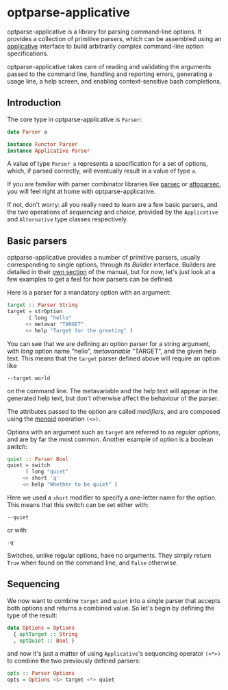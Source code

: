 # optparse-applicative

optparse-applicative is a library for parsing command-line options.  It provides
a collection of primitive parsers, which can be assembled using an [applicative]
interface to build arbitrarily complex command-line option specifications.

optparse-applicative takes care of reading and validating the arguments passed
to the command line, handling and reporting errors, generating a usage line, a
help screen, and enabling context-sensitive bash completions.

## Introduction

The core type in optparse-applicative is `Parser`:

```haskell
data Parser a

instance Functor Parser
instance Applicative Parser
```

A value of type `Parser a` represents a specification for a set of options,
which, if parsed correctly, will eventually result in a value of type `a`.

If you are familiar with parser combinator libraries like [parsec] or
[attoparsec], you will feel right at home with optparse-applicative.

If not, don't worry: all you really need to learn are a few basic parsers, and
the two operations of *sequencing* and *choice*, provided by the `Applicative`
and `Alternative` type classes respectively.

## Basic parsers

optparse-applicative provides a number of primitive parsers, usually
corresponding to single options, through its *Builder* interface.  Builders are
detailed in their [own section](builders.md) of the manual, but for now, let's
just look at a few examples to get a feel for how parsers can be defined.

Here is a parser for a mandatory option with an argument:

```haskell
target :: Parser String
target = strOption
       ( long "hello"
      <> metavar "TARGET"
      <> help "Target for the greeting" )
```

You can see that we are defining an option parser for a string argument, with
*long* option name "hello", *metavariable* "TARGET", and the given help text.
This means that the `target` parser defined above will require an option like

    --target world

on the command line. The metavariable and the help text will appear in the
generated help text, but don't otherwise affect the behaviour of the parser.

The attributes passed to the option are called *modifiers*, and are composed
using the [monoid] operation `(<>)`.

Options with an argument such as `target` are referred to as *regular options*,
and are by far the most common.  Another example of option is a boolean
*switch*:

```haskell
quiet :: Parser Bool
quiet = switch
      ( long "quiet"
     <> short 'q'
     <> help "Whether to be quiet" )
```

Here we used a `short` modifier to specify a one-letter name for the option.
This means that this switch can be set either with:

    --quiet

or with

    -q

Switches, unlike regular options, have no arguments. They simply return `True`
when found on the command line, and `False` otherwise.

## Sequencing

We now want to combine `target` and `quiet` into a single parser that accepts
both options and returns a combined value.  So let's begin by defining the type
of the result:

```haskell
data Options = Options
  { optTarget :: String
  , optQuiet :: Bool }
```

and now it's just a matter of using `Applicative`'s sequencing operator `(<*>)`
to combine the two previously defined parsers:

```haskell
opts :: Parser Options
opts = Options <$> target <*> quiet
```



 [applicative]: http://hackage.haskell.org/package/base/docs/Control-Applicative.html
 [monoid]: http://hackage.haskell.org/package/base/docs/Data-Monoid.html
 [parsec]: http://hackage.haskell.org/package/parsec
 [attoparsec]: http://hackage.haskell.org/package/attoparsec
